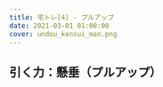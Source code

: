 ```yaml
---
title: 宅トレ[4] - プルアップ
date: 2021-03-01 01:00:00
cover: undou_kensui_man.png
---
```



## 引く力：懸垂（プルアップ）
